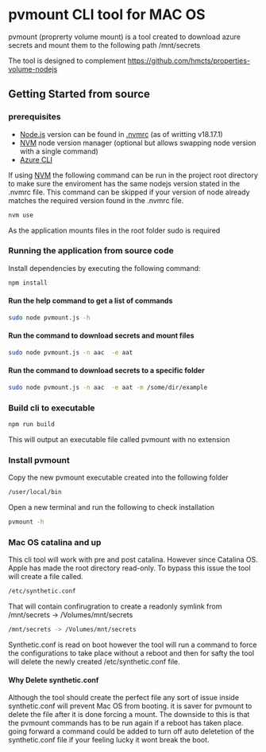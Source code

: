 # pvmount CLI tool for MAC OS

pvmount (proprerty volume mount) is a tool created to download azure secrets and mount
them to the following path /mnt/secrets

The tool is designed to complement https://github.com/hmcts/properties-volume-nodejs

## Getting Started from source

### prerequisites

- [Node.js](https://nodejs.org/) version can be found in [.nvmrc](https://github.com/hmcts/cui-ra/blob/master/.nvmrc) (as of writting v18.17.1)
- [NVM](https://github.com/nvm-sh/nvm#installing-and-updating) node version manager (optional but allows swapping node version with a single command)
- [Azure CLI](https://learn.microsoft.com/en-gb/cli/azure/install-azure-cli)

If using [NVM](https://github.com/nvm-sh/nvm#installing-and-updating) the following command can be run in the project root directory to make sure the enviroment has the same nodejs version stated in the .nvmrc file. This command can be skipped if your version of node already matches the required version found in the .nvmrc file.

```bash
nvm use
```

As the application mounts files in the root folder sudo is required

### Running the application from source code

Install dependencies by executing the following command:

```bash
npm install
```

#### Run the help command to get a list of commands

```bash
sudo node pvmount.js -h
```

#### Run the command to download secrets and mount files

```bash
sudo node pvmount.js -n aac  -e aat
```

#### Run the command to download secrets to a specific folder

```bash
sudo node pvmount.js -n aac  -e aat -m /some/dir/example
```

### Build cli to executable

```bash
npm run build
```

This will output an executable file called pvmount with no extension

### Install pvmount

Copy the new pvmount executable created into the following folder

```bash
/user/local/bin
```

Open a new terminal and run the following to check installation

```bash
pvmount -h
```


### Mac OS catalina and up
This cli tool will work with pre and post catalina. However since Catalina OS. Apple has made the root directory read-only. To bypass this issue the tool will create a file called.

```bash
/etc/synthetic.conf
```

That will contain confirugration to create a readonly symlink from /mnt/secrets -> /Volumes/mnt/secrets

```bash
/mnt/secrets -> /Volumes/mnt/secrets
```

Synthetic.conf is read on boot however the tool will run a command to force
the configurations to take place without a reboot and then for safty the tool will delete the newly created /etc/synthetic.conf file.

#### Why Delete synthetic.conf

Although the tool should create the perfect file any sort of issue inside synthetic.conf will prevent Mac OS from booting. it is saver for pvmount to delete the file after it is done forcing a mount. The downside to this is that the pvmount commands has to be run again if a reboot has taken place. going forward a command could be added to turn off auto deletetion of the synthetic.conf file if your feeling lucky it wont break the boot. 